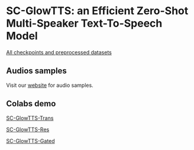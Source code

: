 # SC-GlowTTS: an Efficient Zero-Shot Multi-Speaker Text-To-Speech Model


[All checkpoints and preprocessed datasets](https://drive.google.com/drive/folders/15H5xB26no5DWZNbWoG6Rs04hSkdm-Q2s?usp=sharing)


## Audios samples
Visit our [website](https://edresson.github.io/SC-GlowTTS/) for audio samples.


## Colabs demo

[SC-GlowTTS-Trans](https://colab.research.google.com/drive/1yyQDc-xWCqa2g-d1joW_goqbYZKaImsJ?usp=sharing)

[SC-GlowTTS-Res](https://colab.research.google.com/drive/12xhFAoIMbrAZLDl52qoCewclcWrseZvn?usp=sharing)

[SC-GlowTTS-Gated](https://colab.research.google.com/drive/12AkecRGFFgqchoSYiySjqgb-MzFp_eUo?usp=sharing)
